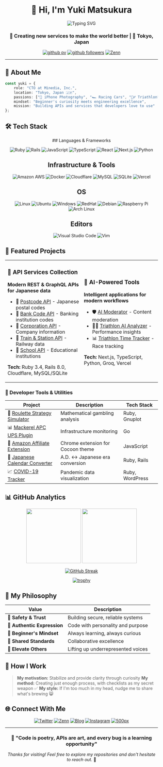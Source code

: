 <div align="center">

# 👋 Hi, I'm Yuki Matsukura

<img src="https://readme-typing-svg.herokuapp.com?font=Fira+Code&size=22&duration=3000&pause=1000&color=58A6FF&center=true&vCenter=true&width=600&lines=CTO+at+Minedia%2C+Inc.;Full-Stack+Developer;API+Architect;Tech+Enthusiast" alt="Typing SVG" />

### 🚀 Creating new services to make the world better | 📍 Tokyo, Japan

[![github pv](https://komarev.com/ghpvc/?username=matsubo&color=58A6FF&style=for-the-badge)](https://github.com/matsubo)
[![github followers](https://img.shields.io/github/followers/matsubo?label=Followers&logo=github&style=for-the-badge&color=58A6FF)](https://github.com/matsubo)
[![Zenn](https://img.shields.io/badge/Zenn-3EA8FF?style=for-the-badge&logo=zenn&logoColor=white)](https://zenn.dev/matsubokkuri)

</div>

---

## 🎯 About Me

```typescript
const yuki = {
    role: "CTO at Minedia, Inc.",
    location: "Tokyo, Japan 🇯🇵",
    passions: ["📸 iPhone Photography", "🏎️ Racing Cars", "🏊‍♂️ Triathlon", "📻 Amateur Radio", "️👶 Parenting Hacks", "🪚 DIY"],
    mindset: "Beginner's curiosity meets engineering excellence",
    mission: "Building APIs and services that developers love to use"
};
```

## 🛠️ Tech Stack

<div align="center">
## Languages & Frameworks

![Ruby](https://img.shields.io/badge/Ruby-CC342D?style=for-the-badge&logo=ruby&logoColor=white)
![Rails](https://img.shields.io/badge/Rails-CC0000?style=for-the-badge&logo=ruby-on-rails&logoColor=white)
![JavaScript](https://img.shields.io/badge/JavaScript-F7DF1E?style=for-the-badge&logo=javascript&logoColor=black)
![TypeScript](https://img.shields.io/badge/TypeScript-007ACC?style=for-the-badge&logo=typescript&logoColor=white)
![React](https://img.shields.io/badge/React-20232A?style=for-the-badge&logo=react&logoColor=61DAFB)
![Next.js](https://img.shields.io/badge/Next.js-000000?style=for-the-badge&logo=next.js&logoColor=white)
![Python](https://img.shields.io/badge/Python-3776AB?style=for-the-badge&logo=python&logoColor=white)

## Infrastructure & Tools

![Amazon AWS](https://img.shields.io/badge/-Amazon%20AWS-232F3E.svg?logo=amazon-aws&style=for-the-badge)
![Docker](https://img.shields.io/badge/-Docker-EEE.svg?logo=docker&style=for-the-badge)
![Cloudflare](https://img.shields.io/badge/Cloudflare-F38020?style=for-the-badge&logo=Cloudflare&logoColor=white)
![MySQL](https://img.shields.io/badge/MySQL-005C84?style=for-the-badge&logo=mysql&logoColor=white)
![SQLite](https://img.shields.io/badge/SQLite-07405E?style=for-the-badge&logo=sqlite&logoColor=white)
![Vercel](https://img.shields.io/badge/Vercel-000000?style=for-the-badge&logo=vercel&logoColor=white)

## OS

![Linux](https://img.shields.io/badge/-Linux-6C6694.svg?logo=linux&style=for-the-badge)
![Ubuntu](https://img.shields.io/badge/-Ubuntu-6F52B5.svg?logo=ubuntu&style=for-the-badge)
![Windows](https://img.shields.io/badge/-Windows-0078D6.svg?logo=windows&style=for-the-badge)
![RedHat](https://img.shields.io/badge/-RedHat-EE0000.svg?logo=red-hat&style=for-the-badge)
![Debian](https://img.shields.io/badge/-Debian-A81D33.svg?logo=debian&style=for-the-badge)
![Raspberry Pi](https://img.shields.io/badge/-Raspberry%20Pi-C51A4A.svg?logo=raspberry-pi&style=for-the-badge)
![Arch Linux](https://img.shields.io/badge/-Arch%20Linux-EEE.svg?logo=arch-linux&style=for-the-badge)

## Editors

![Visual Studio Code](https://img.shields.io/badge/-Visual%20Studio%20Code-007ACC.svg?logo=visual-studio-code&style=for-the-badge)
![Vim](https://img.shields.io/badge/-Vim-019733.svg?logo=vim&style=for-the-badge)



</div>

## 🚀 Featured Projects

<table>
<tr>
<td width="50%">

### 🏢 API Services Collection
**Modern REST & GraphQL APIs for Japanese data**

- 📮 [Postcode API](https://postcode.teraren.com/) - Japanese postal codes
- 🏦 [Bank Code API](https://bank.teraren.com/) - Banking institution codes  
- 🏢 [Corporation API](https://corporation.teraren.com/) - Company information
- 🚄 [Train & Station API](https://train.teraren.com/) - Railway data
- 🏫 [School API](https://school.teraren.com/) - Educational institutions

**Tech:** Ruby 3.4, Rails 8.0, Cloudflare, MySQL/SQLite

</td>
<td width="50%">

### 🤖 AI-Powered Tools
**Intelligent applications for modern workflows**

- 🛡️ [AI Moderator](https://ai-moderator.teraren.com/) - Content moderation
- 🏊‍♂️ [Triathlon AI Analyzer](https://ai-triathlon-result.teraren.com/) - Performance insights
- 📊 [Triathlon Time Tracker](https://sado-xi.vercel.app/) - Race tracking

**Tech:** Next.js, TypeScript, Python, Groq, Vercel

</td>
</tr>
</table>

### 🔧 Developer Tools & Utilities

| Project | Description | Tech Stack |
|---------|-------------|------------|
| 🎲 [Roulette Strategy Simulator](https://github.com/matsubo/roulett-strategy-simulator) | Mathematical gambling analysis | Ruby, Gnuplot |
| 📊 [Mackerel APC UPS Plugin](https://github.com/matsubo/mackerel-plugin-apcupsd) | Infrastructure monitoring | Go |
| 🛒 [Amazon Affiliate Extension](https://github.com/matsubo/cocoon-amazon-shortcode) | Chrome extension for Cocoon theme | JavaScript |
| 📅 [Japanese Calendar Converter](https://seireki.teraren.com/) | A.D. ↔ Japanese era conversion | Ruby, Rails |
| 📈 [COVID-19 Tracker](https://covid19.teraren.com/) | Pandemic data visualization | Ruby, WordPress |


## 📊 GitHub Analytics

<div align="center">

<img height="180em" src="https://github-readme-stats.vercel.app/api?username=matsubo&show_icons=true&theme=tokyonight&include_all_commits=true&count_private=true"/>
<img height="180em" src="https://github-readme-stats.vercel.app/api/top-langs/?username=matsubo&layout=compact&langs_count=8&theme=tokyonight"/>

</div>

<div align="center">

[![GitHub Streak](http://github-readme-streak-stats.herokuapp.com?user=matsubo&theme=tokyonight&hide_border=true)](https://git.io/streak-stats)

[![trophy](https://github-profile-trophy.vercel.app/?username=matsubo&theme=tokyonight&column=7)](https://github.com/ryo-ma/github-profile-trophy)

</div>

## 💭 My Philosophy

<div align="center">

| Value | Description |
|-------|-------------|
| 💖 **Safety & Trust** | Building secure, reliable systems |
| 🌟 **Authentic Expression** | Code with personality and purpose |
| 🍏 **Beginner's Mindset** | Always learning, always curious |
| 🙌 **Shared Standards** | Collaborative excellence |
| 🚀 **Elevate Others** | Lifting up underrepresented voices |

</div>

## 🎯 How I Work

> **My motivation:** Stabilize and provide clarity through curiosity
> **My method:** Creating just enough process, with checklists as my secret weapon ✅
> **My style:** If I'm too much in my head, nudge me to share what's brewing 😸

## 🌐 Connect With Me

<div align="center">

[![Twitter](https://img.shields.io/badge/X-000?style=for-the-badge&logo=x&logoColor=white)](https://x.com/matsubokkuri)
[![Zenn](https://img.shields.io/badge/Zenn-3EA8FF?style=for-the-badge&logo=zenn&logoColor=white)](https://zenn.dev/matsubokkuri)
[![Blog](https://img.shields.io/badge/Tech_Blog-FF5722?style=for-the-badge&logo=blogger&logoColor=white)](https://blog.teraren.com/)
[![Instagram](https://img.shields.io/badge/Instagram-E4405F?style=for-the-badge&logo=instagram&logoColor=white)](https://instagram.com/matsubobo)
[![500px](https://img.shields.io/badge/500px-0099E5?style=for-the-badge&logo=500px&logoColor=white)](https://500px.com/matsubokkuri)

</div>

---

<div align="center">

### 🎨 "Code is poetry, APIs are art, and every bug is a learning opportunity"

*Thanks for visiting! Feel free to explore my repositories and don't hesitate to reach out.* 🚀

</div>
